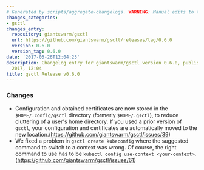 ```yaml
---
# Generated by scripts/aggregate-changelogs. WARNING: Manual edits to this files will be overwritten.
changes_categories:
- gsctl
changes_entry:
  repository: giantswarm/gsctl
  url: https://github.com/giantswarm/gsctl/releases/tag/0.6.0
  version: 0.6.0
  version_tag: 0.6.0
date: '2017-05-26T12:04:25'
description: Changelog entry for giantswarm/gsctl version 0.6.0, published on 26 May
  2017, 12:04
title: gsctl Release v0.6.0
---
```


### Changes

- Configuration and obtained certificates are now stored in the `$HOME/.config/gsctl` directory (formerly `$HOME/.gsctl`), to reduce cluttering of a user's home directory. If you used a prior version of `gsctl`,
 your configuration and certificates are automatically moved to the new location.(https://github.com/giantswarm/gsctl/issues/39)
- We fixed a problem in `gsctl create kubeconfig` where the suggested command to switch to a context was wrong. Of course, the right command to use has to be `kubectl config use-context <your-context>`. (https://github.com/giantswarm/gsctl/issues/61)
